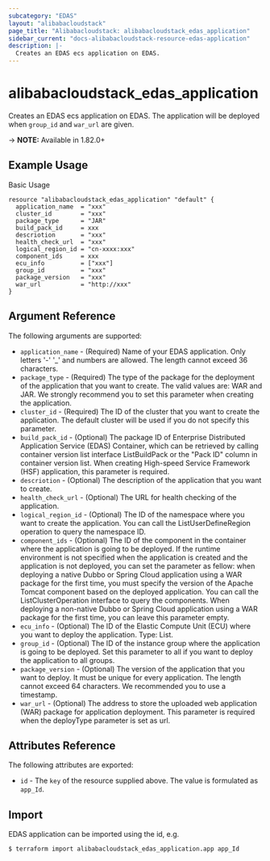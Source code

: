 ```yaml
---
subcategory: "EDAS"
layout: "alibabacloudstack"
page_title: "Alibabacloudstack: alibabacloudstack_edas_application"
sidebar_current: "docs-alibabacloudstack-resource-edas-application"
description: |-
  Creates an EDAS ecs application on EDAS.
---
```


# alibabacloudstack\_edas\_application

Creates an EDAS ecs application on EDAS. The application will be deployed when `group_id` and `war_url` are given.

-> **NOTE:** Available in 1.82.0+

## Example Usage

Basic Usage

```
resource "alibabacloudstack_edas_application" "default" {
  application_name  = "xxx"
  cluster_id        = "xxx"
  package_type      = "JAR"
  build_pack_id     = xxx
  descriotion       = "xxx"
  health_check_url  = "xxx"
  logical_region_id = "cn-xxxx:xxx"
  component_ids     = xxx
  ecu_info          = ["xxx"]
  group_id          = "xxx"
  package_version   = "xxx"
  war_url           = "http://xxx"
}
```

## Argument Reference

The following arguments are supported:

* `application_name` - (Required) Name of your EDAS application. Only letters '-' '_' and numbers are allowed. The length cannot exceed 36 characters.
* `package_type` - (Required) The type of the package for the deployment of the application that you want to create. The valid values are: WAR and JAR. We strongly recommend you to set this parameter when creating the application.
* `cluster_id` - (Required) The ID of the cluster that you want to create the application. The default cluster will be used if you do not specify this parameter. 
* `build_pack_id` - (Optional) The package ID of Enterprise Distributed Application Service (EDAS) Container, which can be retrieved by calling container version list interface ListBuildPack or the "Pack ID" column in container version list. When creating High-speed Service Framework (HSF) application, this parameter is required.
* `descriotion` - (Optional) The description of the application that you want to create.
* `health_check_url` - (Optional) The URL for health checking of the application.
* `logical_region_id` - (Optional) The ID of the namespace where you want to create the application. You can call the ListUserDefineRegion operation to query the namespace ID.
* `component_ids` - (Optional) The ID of the component in the container where the application is going to be deployed. If the runtime environment is not specified when the application is created and the application is not deployed, you can set the parameter as fellow: when deploying a native Dubbo or Spring Cloud application using a WAR package for the first time, you must specify the version of the Apache Tomcat component based on the deployed application. You can call the ListClusterOperation interface to query the components. When deploying a non-native Dubbo or Spring Cloud application using a WAR package for the first time, you can leave this parameter empty. 
* `ecu_info` - (Optional) The ID of the Elastic Compute Unit (ECU) where you want to deploy the application. Type: List.
* `group_id` - (Optional) The ID of the instance group where the application is going to be deployed. Set this parameter to all if you want to deploy the application to all groups.
* `package_version` - (Optional) The version of the application that you want to deploy. It must be unique for every application. The length cannot exceed 64 characters. We recommended you to use a timestamp.
* `war_url` - (Optional) The address to store the uploaded web application (WAR) package for application deployment. This parameter is required when the deployType parameter is set as url.

## Attributes Reference

The following attributes are exported:

* `id` - The `key` of the resource supplied above. The value is formulated as `app_Id`.

## Import

EDAS application can be imported using the id, e.g.

```
$ terraform import alibabacloudstack_edas_application.app app_Id
```
